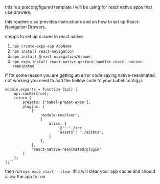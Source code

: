 this is a precongfigured template i will be using for react native apps that use drawers.

this readme also provides instructions and on how to set up React-Navigation Drawers.


stepps to set up drawer in react native.

1. ``` npx create-expo-app AppName ```
2. ``` npm install react-navigation ```
3. ``` npm install @react-navigation/drawer ```
4. ``` npx expo install react-native-gesture-handler react- native-reanimated ```

If for some reason you are getting an error code saying native-reanimated not working you need to add the bellow code to your babel.config.js

```
module.exports = function (api) {
    api.cache(true);
    return {
        presets: ['babel-preset-expo'],
        plugins: [
            [
                'module-resolver',
                {
                    alias: {
                        '@': './src',
                        'assets': './assets',
                    }
                },
            ],
            'react-native-reanimated/plugin'
        ]
    };
};``

```

then run ``` npx expo start --clear ``` this will clear your app cache and should allow the app to run